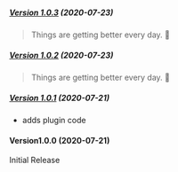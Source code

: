 ##### [Version 1.0.3](https://github.com/Codeinwp/templates-patterns-collection/compare/v1.0.2...v1.0.3) (2020-07-23)

> Things are getting better every day. 🚀

##### [Version 1.0.2](https://github.com/Codeinwp/templates-patterns-collection/compare/v1.0.1...v1.0.2) (2020-07-23)

> Things are getting better every day. 🚀

##### [Version 1.0.1](https://github.com/Codeinwp/templates-patterns-collection/compare/v1.0.0...v1.0.1) (2020-07-21)

- adds plugin code

####   Version1.0.0 (2020-07-21)

Initial Release

